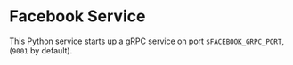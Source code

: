 
# Facebook Service
This Python service starts up a gRPC service on port `$FACEBOOK_GRPC_PORT`, (`9001` by default).
